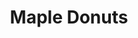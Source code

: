 ---
title: Maple Donuts
lng: -76.6561157
lat: 39.9815418
color: '#31225D'
type: Breakfast
address: 3455 E Market St, York, PA 17402
tags:
  - donuts
---